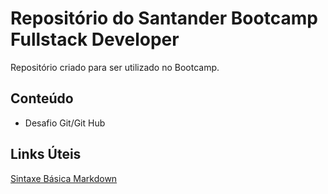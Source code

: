 # Repositório do Santander Bootcamp Fullstack Developer
Repositório criado para ser utilizado no Bootcamp.

## Conteúdo
- Desafio Git/Git Hub

## Links Úteis
[Sintaxe Básica Markdown](https://www.markdownguide.org/basic-syntax/)
